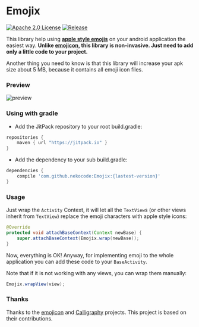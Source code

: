 # Emojix
[![Apache 2.0 License](https://img.shields.io/badge/license-Apache%202.0-blue.svg?style=flat)](http://www.apache.org/licenses/LICENSE-2.0.html) [![Release](https://jitpack.io/v/nekocode/Emojix.svg)](https://jitpack.io/#nekocode/Emojix)

This library help using **[apple style emojis](http://unicode.org/emoji/charts/full-emoji-list.html)** on your android application the easiest way. **Unlike [emojicon](https://github.com/rockerhieu/emojicon), this library is non-invasive. Just need to add only a little code to your project.**

Another thing you need to know is that this library will increase your apk size about 5 MB, because it contains all emoji icon files.

### Preview
![preview](art/preview.png)

### Using with gradle
- Add the JitPack repository to your root build.gradle:
```gradle
repositories {
    maven { url "https://jitpack.io" }
}
```

- Add the dependency to your sub build.gradle:
```gradle
dependencies {
    compile 'com.github.nekocode:Emojix:{lastest-version}'
}
```

### Usage

Just wrap the `Activity` Context, it will let all the `TextView`s (or other views inherit from `TextView`) replace the emoji characters with apple style icons:

```java
@Override
protected void attachBaseContext(Context newBase) {
    super.attachBaseContext(Emojix.wrap(newBase));
}
```

Now, everything is OK! Anyway, for implementing emoji to the whole application you can add these code to your `BaseActivity`.

Note that if it is not working with any views, you can wrap them manually:

```java
Emojix.wrapView(view);
```

### Thanks

Thanks to the [emojicon](https://github.com/rockerhieu/emojicon) and [Calligraphy](https://github.com/chrisjenx/Calligraphy) projects. This project is based on their contributions.
